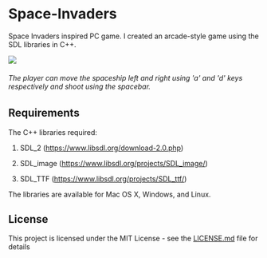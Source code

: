 # Space-Invaders
Space Invaders inspired PC game. 
I created an arcade-style game using the SDL libraries in C++.

![](https://github.com/ShrishShankar/Space-Invaders/blob/master/space_invaders%20gif.gif)
###### The player can move the spaceship left and right using 'a' and 'd' keys respectively and shoot using the spacebar.

## Requirements
The C++ libraries required:
1. SDL_2 (https://www.libsdl.org/download-2.0.php)

2. SDL_image (https://www.libsdl.org/projects/SDL_image/)

3. SDL_TTF (https://www.libsdl.org/projects/SDL_ttf/)

The libraries are available for Mac OS X, Windows, and Linux.

## License

This project is licensed under the MIT License - see the [LICENSE.md](LICENSE.md) file for details

